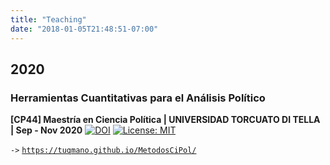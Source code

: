 ```yaml
---
title: "Teaching"
date: "2018-01-05T21:48:51-07:00" 
---
```


## 2020

### Herramientas Cuantitativas para el Análisis Político

**[CP44] Maestría en Ciencia Política | UNIVERSIDAD TORCUATO DI TELLA | Sep - Nov 2020** [![DOI](https://zenodo.org/badge/286517983.svg)](https://zenodo.org/badge/latestdoi/286517983) [![License:
MIT](https://img.shields.io/badge/License-MIT-yellow.svg)](https://opensource.org/licenses/MIT)

`->` [`https://tuqmano.github.io/MetodosCiPol/`](https://tuqmano.github.io/MetodosCiPol/)